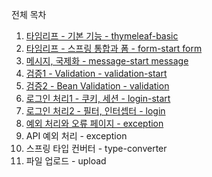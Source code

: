 전체 목차
1. [타임리프 - 기본 기능 - thymeleaf-basic](./thymeleaf-basic/README.md)
2. [타임리프 - 스프링 통합과 폼 - form-start form](./form/README.md)
3. [메시지, 국제화 - message-start message](./message/README.md)
4. [검증1 - Validation - validation-start](./validation/README.md) 
5. [검증2 - Bean Validation - validation](./validation/README.md)  
6. [로그인 처리1 - 쿠키, 세션 - login-start](./login/README.md)
7. [로그인 처리2 - 필터, 인터셉터 - login](./login/README.md) 
8. [예외 처리와 오류 페이지 - exception](./exception/README.md)   
9. API 예외 처리 - exception
10. 스프링 타입 컨버터 - type-converter 
11. 파일 업로드 - upload